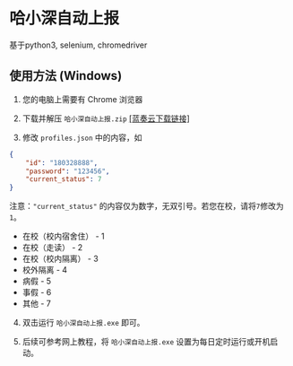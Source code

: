 # 哈小深自动上报

基于python3, selenium, chromedriver

## 使用方法 (Windows)

1. 您的电脑上需要有 Chrome 浏览器

2. 下载并解压 `哈小深自动上报.zip` [[蓝奏云下载链接]](https://wwp.lanzouq.com/iZJLW00evnwb)

3. 修改 `profiles.json` 中的内容，如

```json
{
    "id": "180328888",
    "password": "123456",
    "current_status": 7
}
```

注意：`"current_status"` 的内容仅为数字，无双引号。若您在校，请将`7`修改为`1`。

- 在校（校内宿舍住） - 1
- 在校（走读） - 2
- 在校（校内隔离） - 3
- 校外隔离 - 4
- 病假 - 5
- 事假 - 6
- 其他 - 7

4. 双击运行 `哈小深自动上报.exe` 即可。

5. 后续可参考网上教程，将 `哈小深自动上报.exe` 设置为每日定时运行或开机启动。
